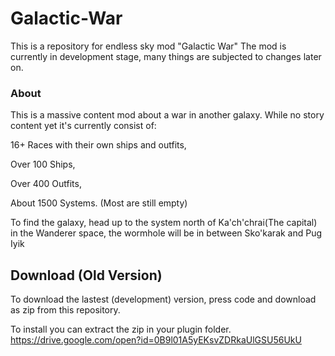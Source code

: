 # Galactic-War
This is a repository for endless sky mod "Galactic War"
The mod is currently in development stage, many things are subjected to changes later on.

### About
This is a massive content mod about a war in another galaxy.
While no story content yet it's currently consist of:


16+ Races with their own ships and outfits,

Over 100 Ships,

Over 400 Outfits,

About 1500 Systems. (Most are still empty)

To find the galaxy, head up to the system north of Ka'ch'chrai(The capital) in the Wanderer space, the wormhole will be in between Sko'karak and Pug Iyik

## Download (Old Version)
To download the lastest (development) version, press code and download as zip from this repository.

To install you can extract the zip in your plugin folder.
https://drive.google.com/open?id=0B9l01A5yEKsvZDRkaUlGSU56UkU

